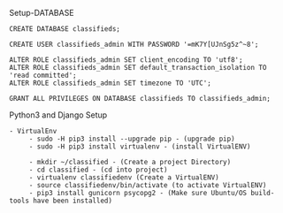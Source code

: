 Setup-DATABASE

    CREATE DATABASE classifieds;

    CREATE USER classifieds_admin WITH PASSWORD '=mK7Y[UJnSg5z^~8';

    ALTER ROLE classifieds_admin SET client_encoding TO 'utf8';
    ALTER ROLE classifieds_admin SET default_transaction_isolation TO 'read committed';
    ALTER ROLE classifieds_admin SET timezone TO 'UTC';

    GRANT ALL PRIVILEGES ON DATABASE classifieds TO classifieds_admin;

Python3 and Django Setup

    - VirtualEnv
         - sudo -H pip3 install --upgrade pip - (upgrade pip)
         - sudo -H pip3 install virtualenv - (install VirtualENV)

         - mkdir ~/classified - (Create a project Directory)
         - cd classified - (cd into project)
         - virtualenv classifiedenv (Create a VirtualENV)
         - source classifiedenv/bin/activate (to activate VirtualENV)
         - pip3 install gunicorn psycopg2 - (Make sure Ubuntu/OS build-tools have been installed)
